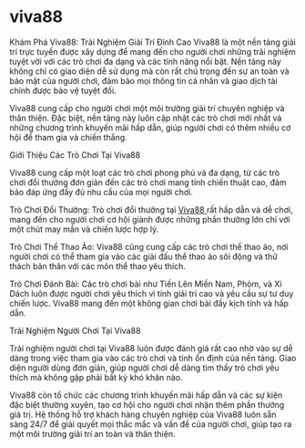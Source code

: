 # viva88
Khám Phá Viva88: Trải Nghiệm Giải Trí Đỉnh Cao
Viva88 là một nền tảng giải trí trực tuyến được xây dựng để mang đến cho người chơi những trải nghiệm tuyệt vời với các trò chơi đa dạng và các tính năng nổi bật. Nền tảng này không chỉ có giao diện dễ sử dụng mà còn rất chú trọng đến sự an toàn và bảo mật của người chơi, đảm bảo mọi thông tin cá nhân và giao dịch tài chính được bảo vệ tuyệt đối.

Viva88 cung cấp cho người chơi một môi trường giải trí chuyên nghiệp và thân thiện. Đặc biệt, nền tảng này luôn cập nhật các trò chơi mới nhất và những chương trình khuyến mãi hấp dẫn, giúp người chơi có thêm nhiều cơ hội để tham gia và chiến thắng.

Giới Thiệu Các Trò Chơi Tại Viva88

Viva88 cung cấp một loạt các trò chơi phong phú và đa dạng, từ các trò chơi đổi thưởng đơn giản đến các trò chơi mang tính chiến thuật cao, đảm bảo đáp ứng đầy đủ nhu cầu của mọi người chơi.

Trò Chơi Đổi Thưởng: Trò chơi đổi thưởng tại <a href="https://viva88.tw"> Viva88 </a>  rất hấp dẫn và dễ chơi, mang đến cho người chơi cơ hội giành được những phần thưởng lớn chỉ với một chút may mắn và chiến lược hợp lý.

Trò Chơi Thể Thao Ảo: Viva88 cũng cung cấp các trò chơi thể thao ảo, nơi người chơi có thể tham gia vào các giải đấu thể thao ảo sôi động và thử thách bản thân với các môn thể thao yêu thích.

Trò Chơi Đánh Bài: Các trò chơi bài như Tiến Lên Miền Nam, Phỏm, và Xì Dách luôn được người chơi yêu thích vì tính giải trí cao và yêu cầu sự tư duy chiến lược. Viva88 mang đến một không gian chơi bài đầy kịch tính và hấp dẫn.

Trải Nghiệm Người Chơi Tại Viva88

Trải nghiệm người chơi tại Viva88 luôn được đánh giá rất cao nhờ vào sự dễ dàng trong việc tham gia vào các trò chơi và tính ổn định của nền tảng. Giao diện người dùng đơn giản, giúp người chơi dễ dàng tìm thấy trò chơi yêu thích mà không gặp phải bất kỳ khó khăn nào.

Viva88 còn tổ chức các chương trình khuyến mãi hấp dẫn và các sự kiện đặc biệt thường xuyên, tạo cơ hội cho người chơi nhận thêm phần thưởng giá trị. Hệ thống hỗ trợ khách hàng chuyên nghiệp của Viva88 luôn sẵn sàng 24/7 để giải quyết mọi thắc mắc và vấn đề của người chơi, giúp tạo ra một môi trường giải trí an toàn và thân thiện.
